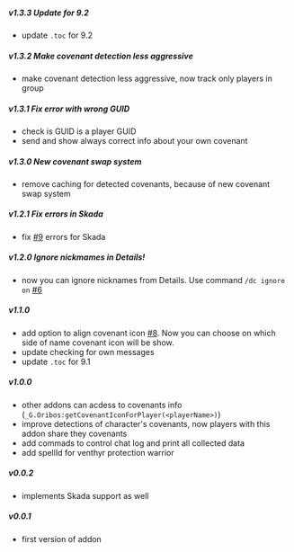 ##### v1.3.3 Update for 9.2

- update `.toc` for 9.2

##### v1.3.2 Make covenant detection less aggressive

- make covenant detection less aggressive, now track only players in group

##### v1.3.1 Fix error with wrong GUID

- check is GUID is a player GUID
- send and show always correct info about your own covenant

##### v1.3.0 New covenant swap system

- remove caching for detected covenants, because of new covenant swap system

##### v1.2.1 Fix errors in Skada

- fix [#9](https://github.com/spromicky/Details_Covenants/issues/9) errors for Skada

##### v1.2.0 Ignore nickmames in Details!

- now you can ignore nicknames from Details. Use command `/dc ignore on` [#6](https://github.com/spromicky/Details_Covenants/issues/6)

##### v1.1.0
    
- add option to align covenant icon [#8](https://github.com/spromicky/Details_Covenants/issues/8). Now you can choose on which side of name covenant icon will be show.
- update checking for own messages
- update `.toc` for 9.1

##### v1.0.0

- other addons can acdess to covenants info (`_G.Oribos:getCovenantIconForPlayer(<playerName>)`)
- improve detections of character's covenants, now players with this addon share they covenants
- add commads to control chat log and print all collected data
- add spellId for venthyr protection warrior

##### v0.0.2

- implements Skada support as well

##### v0.0.1

- first version of addon